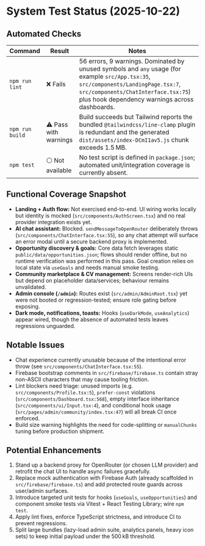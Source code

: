 # System Test Status (2025-10-22)

## Automated Checks
| Command | Result | Notes |
| --- | --- | --- |
| `npm run lint` | ❌ Fails | 56 errors, 9 warnings. Dominated by unused symbols and `any` usage (for example `src/App.tsx:35`, `src/components/LandingPage.tsx:7`, `src/components/ChatInterface.tsx:75`) plus hook dependency warnings across dashboards. |
| `npm run build` | ⚠️ Pass with warnings | Build succeeds but Tailwind reports the bundled `@tailwindcss/line-clamp` plugin is redundant and the generated `dist/assets/index-DCmI1av5.js` chunk exceeds 1.5 MB. |
| `npm test` | ⚪ Not available | No test script is defined in `package.json`; automated unit/integration coverage is currently absent. |

## Functional Coverage Snapshot
- **Landing + Auth flow:** Not exercised end-to-end. UI wiring works locally but identity is mocked (`src/components/AuthScreen.tsx`) and no real provider integration exists yet.
- **AI chat assistant:** Blocked. `sendMessageToOpenRouter` deliberately throws (`src/components/ChatInterface.tsx:55`), so any chat attempt will surface an error modal until a secure backend proxy is implemented.
- **Opportunity discovery & goals:** Core data fetch leverages static `public/data/opportunities.json`; flows should render offline, but no runtime verification was performed in this pass. Goal creation relies on local state via `useGoals` and needs manual smoke testing.
- **Community marketplace & CV management:** Screens render-rich UIs but depend on placeholder data/services; behaviour remains unvalidated.
- **Admin console (`/admin`):** Routes exist (`src/admin/AdminRoot.tsx`) yet were not booted or regression-tested; ensure role gating before exposing.
- **Dark mode, notifications, toasts:** Hooks (`useDarkMode`, `useAnalytics`) appear wired, though the absence of automated tests leaves regressions unguarded.

## Notable Issues
- Chat experience currently unusable because of the intentional error throw (see `src/components/ChatInterface.tsx:55`).
- Firebase bootstrap comments in `src/firebase/firebase.ts` contain stray non-ASCII characters that may cause tooling friction.
- Lint blockers need triage: unused imports (e.g. `src/components/Profile.tsx:5`), `prefer-const` violations (`src/components/Dashboard.tsx:568`), empty interface inheritance (`src/components/ui/Input.tsx:4`), and conditional hook usage (`src/pages/admin/community/index.tsx:47`) will all break CI once enforced.
- Build size warning highlights the need for code-splitting or `manualChunks` tuning before production shipment.

## Potential Enhancements
1. Stand up a backend proxy for OpenRouter (or chosen LLM provider) and retrofit the chat UI to handle async failures gracefully.
2. Replace mock authentication with Firebase Auth (already scaffolded in `src/firebase/firebase.ts`) and add protected route guards across user/admin surfaces.
3. Introduce targeted unit tests for hooks (`useGoals`, `useOpportunities`) and component smoke tests via Vitest + React Testing Library; wire `npm test`.
4. Apply lint fixes, enforce TypeScript strictness, and introduce CI to prevent regressions.
5. Split large bundles (lazy-load admin suite, analytics panels, heavy icon sets) to keep initial payload under the 500 kB threshold.
